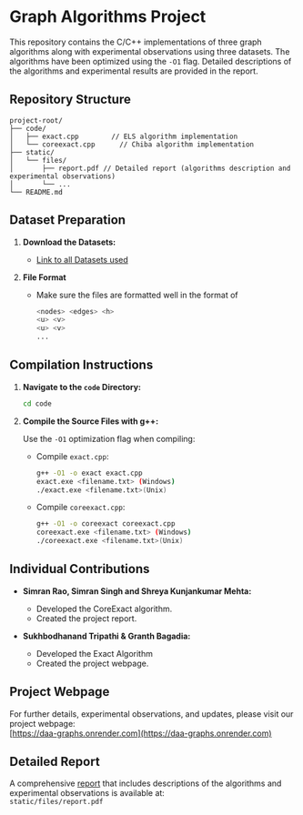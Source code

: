 # Graph Algorithms Project

This repository contains the C/C++ implementations of three graph algorithms along with experimental observations using three datasets. The algorithms have been optimized using the `-O1` flag. Detailed descriptions of the algorithms and experimental results are provided in the report.

## Repository Structure

```
project-root/
├── code/
│   ├── exact.cpp        // ELS algorithm implementation
│   └── coreexact.cpp      // Chiba algorithm implementation
├── static/
│   └── files/
│       ├── report.pdf // Detailed report (algorithms description and experimental observations)
│       └── ...    
└── README.md
```

## Dataset Preparation

1. **Download the Datasets:**

   - [Link to all Datasets used](https://drive.google.com/drive/folders/1LbEqNUr8AyXq-TrD-QFGfzB5xvncFHc_?usp=drive_link)

2. **File Format**

   - Make sure the files are formatted well in the format of 

     ```bash
     <nodes> <edges> <h>
     <u> <v>
     <u> <v>
     ...
     ```


## Compilation Instructions

1. **Navigate to the `code` Directory:**

   ```bash
   cd code
   ```

2. **Compile the Source Files with g++:**

   Use the `-O1` optimization flag when compiling:

   - Compile `exact.cpp`:
     ```bash
     g++ -O1 -o exact exact.cpp
     exact.exe <filename.txt> (Windows)
     ./exact.exe <filename.txt>(Unix)
     ```
   - Compile `coreexact.cpp`:
     ```bash
     g++ -O1 -o coreexact coreexact.cpp
     coreexact.exe <filename.txt> (Windows)
     ./coreexact.exe <filename.txt>(Unix)
     ```


## Individual Contributions

- **Simran Rao, Simran Singh and Shreya Kunjankumar Mehta:**  
  - Developed the CoreExact algorithm.
  - Created the project report.

- **Sukhbodhanand Tripathi & Granth Bagadia:**  
  - Developed the Exact Algorithm
  - Created the project webpage.
  
## Project Webpage

For further details, experimental observations, and updates, please visit our project webpage:  
[https://daa-graphs.onrender.com](https://daa-graphs.onrender.com)

## Detailed Report

A comprehensive [report](https://github.com/granth23/DAA-Graphs/blob/main/static/files/report.pdf) that includes descriptions of the algorithms and experimental observations is available at:  
`static/files/report.pdf`
